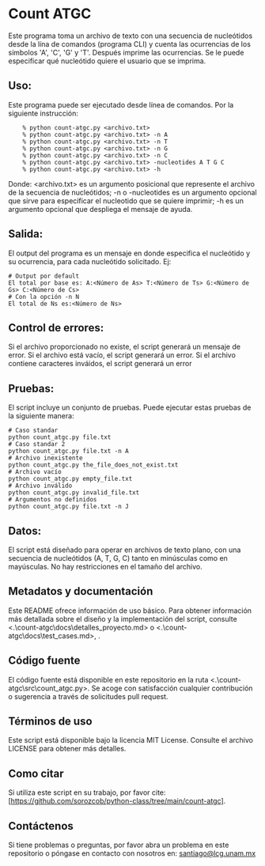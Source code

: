 # Count ATGC

Este programa toma un archivo de texto con una secuencia de nucleótidos desde la lína de comandos (programa CLI) y cuenta las ocurrencias de los símbolos 'A', 'C', 'G' y 'T'. Después imprime las ocurrencias. Se le puede especificar qué nucleótido quiere el usuario que se imprima.

## Uso:

Este programa puede ser ejecutado desde línea de comandos. Por la siguiente instrucción:
```
    % python count-atgc.py <archivo.txt>
    % python count-atgc.py <archivo.txt> -n A
    % python count-atgc.py <archivo.txt> -n T
    % python count-atgc.py <archivo.txt> -n G
    % python count-atgc.py <archivo.txt> -n C
    % python count-atgc.py <archivo.txt> -nucleotides A T G C
    % python count-atgc.py <archivo.txt> -h
```
Donde: <archivo.txt> es un argumento posicional que represente el archivo de la secuencia de nucleótidos; -n o -nucleotides es un argumento opcional que sirve para especificar el nucleotido que se quiere imprimir; -h es un argumento opcional que despliega el mensaje de ayuda.

## Salida:

El output del programa es un mensaje en donde especifica el nucleótido y su ocurrencia, para cada nucleótido solicitado. Ej:
```
# Output por default
El total por base es: A:<Número de As> T:<Número de Ts> G:<Número de Gs> C:<Número de Cs>
# Con la opción -n N
El total de Ns es:<Número de Ns>
```

## Control de errores:

Si el archivo proporcionado no existe, el script generará un mensaje de error. Si el archivo está vacío, el script generará un error. Si el archivo contiene caracteres inváidos, el script generará un error

## Pruebas:

El script incluye un conjunto de pruebas. Puede ejecutar estas pruebas de la siguiente manera:
```
# Caso standar
python count_atgc.py file.txt
# Caso standar 2
python count_atgc.py file.txt -n A
# Archivo inexistente
python count_atgc.py the_file_does_not_exist.txt
# Archivo vacío
python count_atgc.py empty_file.txt
# Archivo inválido
python count_atgc.py invalid_file.txt
# Argumentos no definidos
python count_atgc.py file.txt -n J

```

## Datos:

El script está diseñado para operar en archivos de texto plano, con una secuencia de nucleótidos (A, T, G, C) tanto en minúsculas como en mayúsculas. No hay restricciones en el tamaño del archivo.

## Metadatos y documentación

Este README ofrece información de uso básico. Para obtener información más detallada sobre el diseño y la implementación del script, consulte <.\count-atgc\docs\detalles_proyecto.md> o <.\count-atgc\docs\test_cases.md>, .

## Código fuente

El código fuente está disponible en este repositorio en la ruta <.\count-atgc\src\count_atgc.py>. Se acoge con satisfacción cualquier contribución o sugerencia a través de solicitudes pull request.

## Términos de uso

Este script está disponible bajo la licencia MIT License. Consulte el archivo LICENSE para obtener más detalles.

## Como citar

Si utiliza este script en su trabajo, por favor cite: [https://github.com/sorozcob/python-class/tree/main/count-atgc].

## Contáctenos

Si tiene problemas o preguntas, por favor abra un problema en este repositorio o póngase en contacto con nosotros en: <santiago@lcg.unam.mx>
